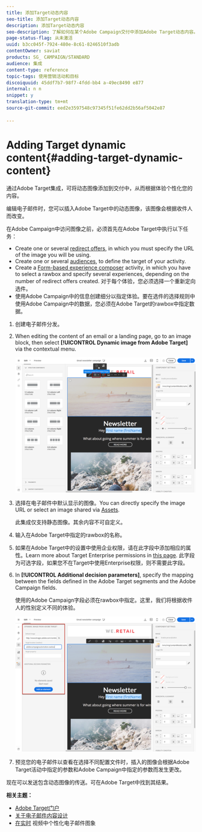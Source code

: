 ```yaml
---
title: 添加Target动态内容
seo-title: 添加Target动态内容
description: 添加Target动态内容
seo-description: 了解如何在某个Adobe Campaign交付中添加Adobe Target动态内容。
page-status-flag: 从未激活
uuid: b3cc045f-7924-480e-8c61-8246510f3adb
contentOwner: saviat
products: SG_ CAMPAIGN/STANDARD
audience: 集成
content-type: reference
topic-tags: 使用营销活动和目标
discoiquuid: 45ddf7b7-98f7-4fdd-bb4 a-49ec8490 e877
internal: n n
snippet: y
translation-type: tm+mt
source-git-commit: eed2e3597548c97345f51fe62dd2b56af5042e87

---
```



# Adding Target dynamic content{#adding-target-dynamic-content}

通过Adobe Target集成，可将动态图像添加到交付中，从而根据体验个性化您的内容。

编辑电子邮件时，您可以插入Adobe Target中的动态图像，该图像会根据收件人而改变。

在Adobe Campaign中访问图像之前，必须首先在Adobe Target中执行以下任务：

* Create one or several [redirect offers](https://docs.adobe.com/content/help/en/target/using/experiences/offers/offer-redirect.html), in which you must specify the URL of the image you will be using.
* Create one or several [audiences](https://marketing.adobe.com/resources/help/en_US/target/ov/c_about_segments.html), to define the target of your activity.
* Create a [Form-based experience composer](https://marketing.adobe.com/resources/help/en_US/target/target/t_form_experience_composer.html) activity, in which you have to select a rawbox and specify several experiences, depending on the number of redirect offers created. 对于每个体验，您必须选择一个重新定向选件。
* 使用Adobe Campaign中的信息创建细分以指定体验。要在选件的选择规则中使用Adobe Campaign中的数据，您必须在Adobe Target的rawbox中指定数据。

1. 创建电子邮件分发。
1. When editing the content of an email or a landing page, go to an image block, then select **[!UICONTROL Dynamic image from Adobe Target]** via the contextual menu.

   ![](assets/tar_insert_dynamic_image.png)

1. 选择在电子邮件中默认显示的图像。You can directly specify the image URL or select an image shared via [Assets](../../integrating/using/working-with-campaign-and-assets-core-service.md).

   此集成仅支持静态图像。其余内容不可自定义。

1. 输入在Adobe Target中指定的rawbox的名称。
1. 如果在Adobe Target中的设置中使用企业权限，请在此字段中添加相应的属性。Learn more about Target Enterprise permissions in [this page](https://marketing.adobe.com/resources/help/en_US/target/target/properties-overview.html). 此字段为可选字段，如果您不在Target中使用Enterprise权限，则不需要此字段。
1. In **[!UICONTROL Additional decision parameters]**, specify the mapping between the fields defined in the Adobe Target segments and the Adobe Campaign fields.

   使用的Adobe Campaign字段必须在rawbox中指定。这里，我们将根据收件人的性别定义不同的体验。

   ![](assets/tar_additional_decisionning_parameters.png)

1. 预览您的电子邮件以查看在选择不同配置文件时，插入的图像会根据Adobe Target活动中指定的参数和Adobe Campaign中指定的参数而发生更改。

现在可以发送包含动态图像的传送。可在Adobe Target中找到其结果。

**相关主题：**

* [Adobe Target门户](https://marketing.adobe.com/resources/help/en_US/target/a4t/c_campaign_and_target.html)
* [关于电子邮件内容设计](../../designing/using/about-email-content-design.md)
* [在实时](https://helpx.adobe.com/marketing-cloud/how-to/email-marketing.html) 视频中个性化电子邮件图象

